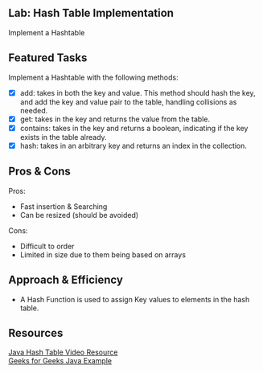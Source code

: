 ## Lab: Hash Table Implementation
Implement a Hashtable

## Featured Tasks
Implement a Hashtable with the following methods:

-[x] add: takes in both the key and value. This method should hash the key, and add the key and value pair to the table, handling collisions as needed.
-[x] get: takes in the key and returns the value from the table.
-[x] contains: takes in the key and returns a boolean, indicating if the key exists in the table already.
-[x] hash: takes in an arbitrary key and returns an index in the collection.

## Pros & Cons
Pros:
* Fast insertion & Searching
* Can be resized (should be avoided)

Cons:
* Difficult to order
* Limited in size due to them being based on arrays 

## Approach & Efficiency
* A Hash Function is used to assign Key values to elements in the hash table.


## Resources
[Java Hash Table Video Resource](https://www.youtube.com/watch?v=B4vqVDeERhI)  
[Geeks for Geeks Java Example](https://www.geeksforgeeks.org/implementing-our-own-hash-table-with-separate-chaining-in-java/)
